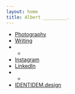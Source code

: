 ```yaml
---
layout: home
title: Albert _________.
---
```


- [Photography](/ph.html)
- [Writing](/writing.html)
- -
- [Instagram](https://instagram.com/a.l.b.e.r.t.c)
- [LinkedIn](https://www.linkedin.com/in/acornelissen/)
- -
- [IDENTIDEM.design](/identidem.html)
